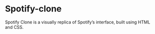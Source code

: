 # Spotify-clone
Spotify Clone is a visually replica of Spotify’s interface, built using HTML and CSS.
